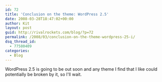 ```yaml
---
id: 72
title: 'Conclusion on the theme: WordPress 2.5'
date: 2008-03-28T18:47:02+00:00
author: Kit
layout: post
guid: http://rivalrockets.com/blog/?p=72
permalink: /2008/03/conclusion-on-the-theme-wordpress-25-i/
dsq_thread_id:
  - 77580409
categories:
  - Blog
---
```

WordPress 2.5 is going to be out soon and any theme I find that I like could potentially be broken by it, so I'll wait.